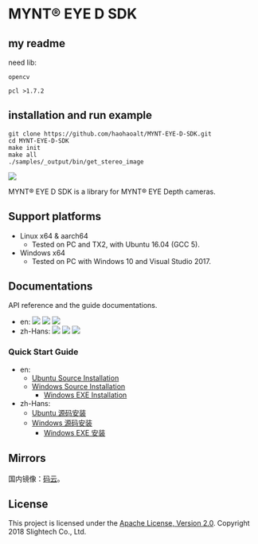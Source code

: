 # MYNT® EYE D SDK
## my readme
need lib:

`opencv`

`pcl >1.7.2`

## installation  and run example

```
git clone https://github.com/haohaoalt/MYNT-EYE-D-SDK.git
cd MYNT-EYE-D-SDK
make init
make all
./samples/_output/bin/get_stereo_image

```

[![](https://img.shields.io/badge/MYNT%20EYE%20D%20SDK-v1.9.0-brightgreen.svg?style=flat)](https://github.com/slightech/MYNT-EYE-D-SDK)


MYNT® EYE D SDK is a library for MYNT® EYE Depth cameras.

## Support platforms

* Linux x64 & aarch64
  * Tested on PC and TX2, with Ubuntu 16.04 (GCC 5).
* Windows x64
  * Tested on PC with Windows 10 and Visual Studio 2017.

## Documentations

API reference and the guide documentations.

* en: [![](https://img.shields.io/badge/Download-PDF-blue.svg?style=flat)](https://readthedocs.org/projects/mynt-eye-d-sdk/downloads/pdf/latest/) [![](https://img.shields.io/badge/Download-HTML-blue.svg?style=flat)](https://readthedocs.org/projects/mynt-eye-d-sdk/downloads/htmlzip/latest/) [![](https://img.shields.io/badge/Online-HTML-blue.svg?style=flat)](http://mynt-eye-d-sdk.rtfd.io/)
* zh-Hans: [![](https://img.shields.io/badge/Download-PDF-blue.svg?style=flat)](https://readthedocs.org/projects/mynt-eye-d-sdk-docs-zh-cn/downloads/pdf/latest/) [![](https://img.shields.io/badge/Download-HTML-blue.svg?style=flat)](https://readthedocs.org/projects/mynt-eye-d-sdk-docs-zh-cn/downloads/htmlzip/latest/) [![](https://img.shields.io/badge/Online-HTML-blue.svg?style=flat)](https://mynt-eye-d-sdk.rtfd.io/zh_CN/latest/)

### Quick Start Guide

* en:
  * [Ubuntu Source Installation](https://mynt-eye-d-sdk.rtfd.io/en/latest/sdk/install_ubuntu_src.html)
  * [Windows Source Installation](https://mynt-eye-d-sdk.rtfd.io/en/latest/sdk/install_win_src.html)
    * [Windows EXE Installation](https://mynt-eye-d-sdk.rtfd.io/en/latest/sdk/install_win_exe.html)
* zh-Hans:
  * [Ubuntu 源码安装](https://mynt-eye-d-sdk.rtfd.io/zh_CN/latest/sdk/install_ubuntu_src.html)
  * [Windows 源码安装](https://mynt-eye-d-sdk.rtfd.io/zh_CN/latest/sdk/install_win_src.html)
    * [Windows EXE 安装](https://mynt-eye-d-sdk.rtfd.io/zh_CN/latest/sdk/install_win_exe.html)

## Mirrors

国内镜像：[码云](https://gitee.com/mynt/MYNT-EYE-D-SDK)。

## License

This project is licensed under the [Apache License, Version 2.0](/LICENSE). Copyright 2018 Slightech Co., Ltd.
